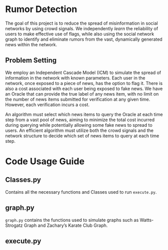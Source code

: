 # Rumor Detection
The goal of this project is to reduce the spread of misinformation in social networks by using crowd signals. We independently _learn_ the reliability of users to make effective use of flags, while also using the social network graph to identify and eliminate rumors from the vast, dynamically generated news within the network.
## Problem Setting
We employ an Independent Cascade Model (ICM) to simulate the spread of information in the network with known parameters. Each user in the network, once exposed to a piece of news, has the option to flag it. 
There is also a cost associated with each user being exposed to fake news. We have an Oracle that can provide the true label of any news item, with no limit on the number of news items submitted for verification at any given time. 
However, each verification incurs a cost.


An algorithm must select which news items to query the Oracle at each time step from a vast pool of news, aiming to minimize the total cost incurred during querying while potentially allowing some fake news to spread to users. 
An efficient algorithm must utilize both the crowd signals and the network structure to decide which set of news items to query at each time step.
# Code Usage Guide
## Classes.py
Contains all the necessary functions and Classes used to run `execute.py`.
## graph.py
`graph.py` contains the functions used to simulate graphs such as Watts-Strogatz Graph and Zachary’s Karate Club Graph.
## execute.py

